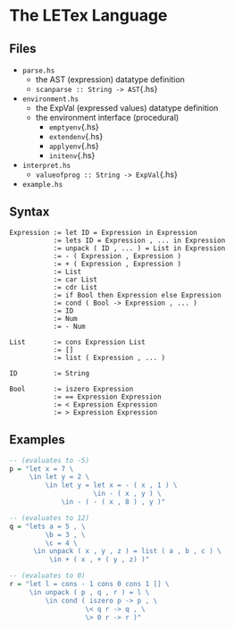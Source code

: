 # The LETex Language
## Files
* `parse.hs`
    - the AST (expression) datatype definition
    - `scanparse :: String -> AST`{.hs}
* `environment.hs`
    - the ExpVal (expressed values) datatype definition
    - the environment interface (procedural)
        - `emptyenv`{.hs}
        - `extendenv`{.hs}
        - `applyenv`{.hs}
        - `initenv`{.hs}
* `interpret.hs`
    - `valueofprog :: String -> ExpVal`{.hs}
* `example.hs`

## Syntax
```
Expression := let ID = Expression in Expression
           := lets ID = Expression , ... in Expression
           := unpack ( ID , ... ) = List in Expression
           := - ( Expression , Expression )
           := + ( Expression , Expression )
           := List
           := car List
           := cdr List
           := if Bool then Expression else Expression
           := cond ( Bool -> Expression , ... )
           := ID
           := Num
           := - Num

List       := cons Expression List
           := []
           := list ( Expression , ... )

ID         := String

Bool       := iszero Expression
           := == Expression Expression
           := < Expression Expression
           := > Expression Expression
```

## Examples
```hs
-- (evaluates to -5)
p = "let x = 7 \
     \in let y = 2 \
         \in let y = let x = - ( x , 1 ) \
                     \in - ( x , y ) \
             \in - ( - ( x , 8 ) , y )"
```

```hs
-- (evaluates to 12)
q = "lets a = 5 , \
         \b = 3 , \
         \c = 4 \
      \in unpack ( x , y , z ) = list ( a , b , c ) \
          \in + ( x , + ( y , z) )"
```

```hs
-- (evaluates to 0)
r = "let l = cons - 1 cons 0 cons 1 [] \
     \in unpack ( p , q , r ) = l \
         \in cond ( iszero p -> p , \
                   \< q r -> q , \
                   \> 0 r -> r )"
```
